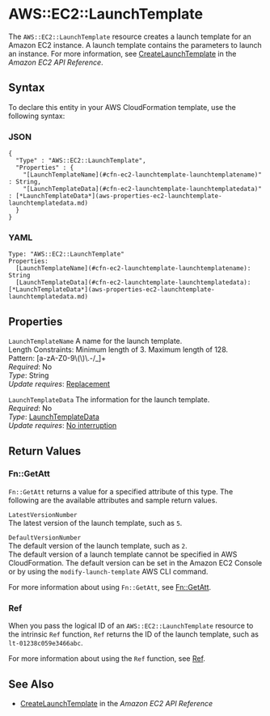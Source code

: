 # AWS::EC2::LaunchTemplate<a name="aws-resource-ec2-launchtemplate"></a>

The `AWS::EC2::LaunchTemplate` resource creates a launch template for an Amazon EC2 instance\. A launch template contains the parameters to launch an instance\. For more information, see [CreateLaunchTemplate](https://docs.aws.amazon.com/AWSEC2/latest/APIReference/API_CreateLaunchTemplate.html) in the *Amazon EC2 API Reference*\. 

## Syntax<a name="aws-resource-ec2-launchtemplate-syntax"></a>

To declare this entity in your AWS CloudFormation template, use the following syntax:

### JSON<a name="aws-resource-ec2-launchtemplate-syntax.json"></a>

```
{
  "Type" : "AWS::EC2::LaunchTemplate",
  "Properties" : {
    "[LaunchTemplateName](#cfn-ec2-launchtemplate-launchtemplatename)" : String,
    "[LaunchTemplateData](#cfn-ec2-launchtemplate-launchtemplatedata)" : [*LaunchTemplateData*](aws-properties-ec2-launchtemplate-launchtemplatedata.md)
  }
}
```

### YAML<a name="aws-resource-ec2-launchtemplate-syntax.yaml"></a>

```
Type: "AWS::EC2::LaunchTemplate"
Properties:
  [LaunchTemplateName](#cfn-ec2-launchtemplate-launchtemplatename): String
  [LaunchTemplateData](#cfn-ec2-launchtemplate-launchtemplatedata): [*LaunchTemplateData*](aws-properties-ec2-launchtemplate-launchtemplatedata.md)
```

## Properties<a name="aws-resource-ec2-launchtemplate-properties"></a>

`LaunchTemplateName`  <a name="cfn-ec2-launchtemplate-launchtemplatename"></a>
A name for the launch template\.  
Length Constraints: Minimum length of 3\. Maximum length of 128\.  
Pattern: \[a\-zA\-Z0\-9\\\(\\\)\\\.\-/\_\]\+  
 *Required*: No  
 *Type*: String  
 *Update requires*: [Replacement](using-cfn-updating-stacks-update-behaviors.md#update-replacement) 

`LaunchTemplateData`  <a name="cfn-ec2-launchtemplate-launchtemplatedata"></a>
The information for the launch template\.  
 *Required*: No  
 *Type*: [LaunchTemplateData](aws-properties-ec2-launchtemplate-launchtemplatedata.md)  
 *Update requires*: [No interruption](using-cfn-updating-stacks-update-behaviors.md#update-no-interrupt) 

## Return Values<a name="aws-resource-ec2-launchtemplate-returnvalues"></a>

### Fn::GetAtt<a name="aws-resource-ec2-launchtemplate-getatt"></a>

 `Fn::GetAtt` returns a value for a specified attribute of this type\. The following are the available attributes and sample return values\. 

`LatestVersionNumber`  
The latest version of the launch template, such as `5`\. 

`DefaultVersionNumber`  
The default version of the launch template, such as `2`\.   
The default version of a launch template cannot be specified in AWS CloudFormation\. The default version can be set in the Amazon EC2 Console or by using the `modify-launch-template` AWS CLI command\.

For more information about using `Fn::GetAtt`, see [Fn::GetAtt](intrinsic-function-reference-getatt.md)\. 

### Ref<a name="aws-resource-ec2-launchtemplate-ref"></a>

When you pass the logical ID of an `AWS::EC2::LaunchTemplate` resource to the intrinsic `Ref` function, `Ref` returns the ID of the launch template, such as `lt-01238c059e3466abc`\.

For more information about using the `Ref` function, see [Ref](intrinsic-function-reference-ref.md)\. 

## See Also<a name="aws-resource-ec2-launchtemplate-seealso"></a>
+ [CreateLaunchTemplate](https://docs.aws.amazon.com/AWSEC2/latest/APIReference/API_CreateLaunchTemplate.html) in the *Amazon EC2 API Reference*
